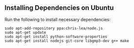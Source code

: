 Installing Dependencies on Ubuntu
---------------------------------

Run the following to install necessary dependencies:

    sudo apt-add-repository ppa:chris-lea/node.js
    sudo apt-get update
    sudo apt-get install python-software-properties
    sudo apt-get install nodejs git-core libgmp3-dev g++ make
